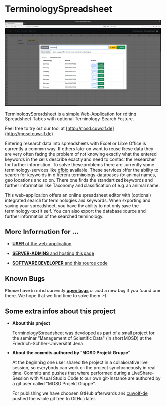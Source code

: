 # TerminologySpreadsheet

![alt text](https://raw.githubusercontent.com/cuwolf-de/TerminologySpreadsheet/main/wiki/img/example_search.png "Screenshot of Terminology Search")

TerminologySpreadsheet is a simple Web-Application for editing Spreadsheet-Tables with optional Terminology-Search Feature.

Feel free to try out our tool at [http://mosd.cuwolf.de](http://mosd.cuwolf.de)

Entering research data into spreadsheets with Excel or Libre Office is currently a common way. If others later on want to reuse these data they are very often facing the problem of not knowing exactly what the entered keywords in the cells describe exactly and need to contact the researcher for further information. To solve these problems there are currently some terminology-services like [gfbio](https://www.gfbio.org/) available. These services offer the ability to search for keywords in different terminology-databases for animal names, geo locations and so on. There one finds the standartized keywords and further information like Taxonomy and classification of e.g. an animal name.

This web-application offers an online spreadsheet editor with (optional) integrated search for terminologies and keywords. When exporting and saving your spreadsheet, you have the ability to not only save the terminology-text it self. You can also export the database source and further information of the searched terminology.

## More Information for ...
- [**USER** of the web-application](https://github.com/cuwolf-de/TerminologySpreadsheet/tree/main/wiki/Usage.md)

- [**SERVER-ADMINS** and hosting this page](https://github.com/cuwolf-de/TerminologySpreadsheet/tree/main/wiki/InstallAndSetup.md)

- [**SOFTWARE DEVELOPER** and this source code](https://github.com/cuwolf-de/TerminologySpreadsheet/tree/main/wiki/Developer.md)

## Known Bugs
Please have in mind currently [**open bugs**](https://github.com/cuwolf-de/TerminologySpreadsheet/issues) or add a new bug if you found one there.
We hope that we find time to solve them :-).

## Some extra infos about this project
- **About this project**
   
   TerminologySpreadsheet was developed as part of a small project for the seminar "Management of Scientific Data" (in short MOSD) at the Friedrich-Schiller-Universität Jena.

- **About the commits authored by "MOSD Projekt Gruppe"**

   At the beginning one user shared the project in a collaborative live session, so everybody can work on the project synchroneously in real time.
   Commits and pushes that where performed during a LiveShare-Session with Visual Studio Code to our own git-Instance are authored by a git user called "MOSD Projekt Gruppe".


   For publishing we have choosen GitHub afterwards and [cuwolf-de](https://github.com/cuwolf-de) pushed the whole git tree to GitHub later.